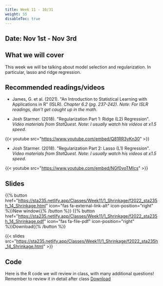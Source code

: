 ```yaml
---
title: Week 11 - 10/31
weight: 55
disableToc: true
---
```


## Date: Nov 1st - Nov 3rd

## What we will cover

This week we will be talking about model selection and regularization. In particular, lasso and ridge regression.

## Recommended readings/videos

- James, G. et al. (2021). "An Introduction to Statistical Learning with Applications in R" (ISLR). *Chapter 6.2 (pg. 237-242)*. *Note: For ISLR readings, don't get caught up in the math.*

- Josh Starmer. (2018). "Regularization Part 1: Ridge (L2) Regression". *Video materials from StatQuest. Note: I usually watch his videos at x1.5 speed*.

{{< youtube src="https://www.youtube.com/embed/Q81RR3yKn30" >}}

- Josh Starmer. (2018). "Regularization Part 2: Lasso (L1) Regression". *Video materials from StatQuest. Note: I usually watch his videos at x1.5 speed*.

{{< youtube src="https://www.youtube.com/embed/NGf0voTMlcs" >}}



## Slides

{{% button href="https://sta235.netlify.app/Classes/Week11/1_Shrinkage/f2022_sta235h_14_Shrinkage.html" icon="fas fa-external-link-alt" icon-position="right" %}}New window{{% /button %}} {{% button href="https://sta235.netlify.app/Classes/Week11/1_Shrinkage/f2022_sta235h_14_Shrinkage.pdf" icon="fas fa-file-pdf" icon-position="right" %}}Download{{% /button %}} 

{{< slides src="https://sta235.netlify.app/Classes/Week11/1_Shrinkage/f2022_sta235h_14_Shrinkage.html" >}}


## Code

Here is the R code we will review in class, with many additional questions! Remember to review it in detail after class <a onclick="ga('send', 'event', 'External-Link','click','code9','0','Link');" href="https://sta235.netlify.app/Classes/Week11/1_Shrinkage/code/f2022_sta235h_9_prediction2.R" target="_blank" class="btn btn-default">Download<i class="fas fa-code"></i></a>

<!--Check out the in-class activity we did for this week <a onclick="ga('send', 'event', 'External-Link','click','code11','0','Link');" href="https://sta235h.rocks/Week10" target="_blank" class="btn btn-default">Open<i class="fas  fa-external-link-alt"></i></a>

(The answers for this are here: <a onclick="ga('send', 'event', 'External-Link','click','code10Answers','0','Link');" href="https://sta235h.rocks/Week10Answers" target="_blank" class="btn btn-default">Open<i class="fas  fa-external-link-alt"></i></a>)-->

